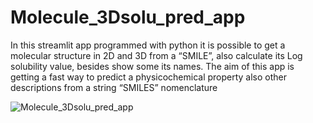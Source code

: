 # Molecule_3Dsolu_pred_app
In this streamlit app programmed with python it is possible to get a molecular structure in 2D and 3D from a “SMILE”, also calculate its Log solubility value, besides show some its names. The aim of this app is getting a fast way to predict a physicochemical property also other descriptions from a string “SMILES” nomenclature


![Molecule_3Dsolu_pred_app](https://user-images.githubusercontent.com/59380458/214460135-e2933c4b-3143-4669-83c6-c3f156a84ad6.gif)
